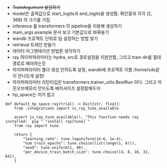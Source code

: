 - ~~TrainArgument 설정하기~~
- model은 출력값으로 start_logits과 end_logits을 생성함. 확인결과 각각 (2, 368) 의 크기를 가짐
- inference 를 transformers 의 pipeline을 이용해 생성하기
- main_args.example 문서 보고 기본값으로 바꿔놓기
- wandb 프로젝트 단위로 팀 설정하는 방법 찾기
- retrieval 트레인 만들기
- 데이터 어그멘테이션 방법론 생각하기
- ray 하이퍼파라미터는 hydra, src로 경로설정을 지원안함, 그리고 train dir를 절대경로로 해야하는듯
- 하이퍼파라미터 폴더 생성 안하도록 설정, wandb에 프로젝트 이름 /home/sds같이 안나오게 설정!
- 하이퍼파라미터 리턴타입은 transformers.trainer_utils.BestRun 이다. 그리고 아웃오브메모리 안뜨도록 배치사이즈 설정잘해두자
- hp_space는 이거 참고
```
def default_hp_space_ray(trial) -> Dict[str, float]:
    from .integrations import is_ray_tune_available

    assert is_ray_tune_available(), "This function needs ray installed: `pip " "install ray[tune]`"
    from ray import tune

    return {
        "learning_rate": tune.loguniform(1e-6, 1e-4),
        "num_train_epochs": tune.choice(list(range(1, 6))),
        "seed": tune.uniform(1, 40),
        "per_device_train_batch_size": tune.choice([4, 8, 16, 32, 64]),
    }
```